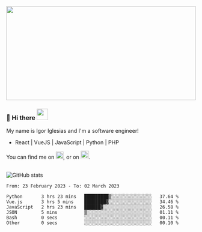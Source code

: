<img src="https://c.tenor.com/KjVxfRrrncUAAAAd/matrix.gif" width="100%" height="250px">

### 🔭 Hi there <img src="https://raw.githubusercontent.com/MartinHeinz/MartinHeinz/master/wave.gif" width="30px">


My name is Igor Iglesias and I'm a software engineer!
<br>

<ul>
  <li> React | VueJS | JavaScript | Python | PHP </li>
</ul>
You can find me on <a href="https://twitter.com/IgorIglesias5"><img src="https://i.imgur.com/JLLlB5S.png" width="20px"></a>, or on <a href="https://www.linkedin.com/in/igor-iglesias-62478428/"><img src="https://i.imgur.com/PXyIkWx.png" width="22px"></a>.

<br>
<br>

![GitHub stats](https://github-readme-stats.vercel.app/api?username=igoiglesias&show_icons=true&count_private=true&theme=chartreuse-dark&hide_title=true)

<!--START_SECTION:waka-->

```text
From: 23 February 2023 - To: 02 March 2023

Python       3 hrs 23 mins   █████████▒░░░░░░░░░░░░░░░   37.64 %
Vue.js       3 hrs 5 mins    ████████▓░░░░░░░░░░░░░░░░   34.46 %
JavaScript   2 hrs 23 mins   ██████▓░░░░░░░░░░░░░░░░░░   26.58 %
JSON         5 mins          ▒░░░░░░░░░░░░░░░░░░░░░░░░   01.11 %
Bash         0 secs          ░░░░░░░░░░░░░░░░░░░░░░░░░   00.11 %
Other        0 secs          ░░░░░░░░░░░░░░░░░░░░░░░░░   00.10 %
```

<!--END_SECTION:waka-->
